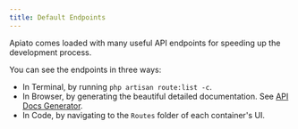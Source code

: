 ```yaml
---
title: Default Endpoints
---
```


Apiato comes loaded with many useful API endpoints for speeding up the development process.

You can see the endpoints in three ways:
- In Terminal, by running `php artisan route:list -c`.
- In Browser, by generating the beautiful detailed documentation. See [API Docs Generator](../Pacakges/documentation.md).
- In Code, by navigating to the `Routes` folder of each container's UI.

